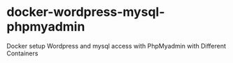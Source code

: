 # docker-wordpress-mysql-phpmyadmin
Docker setup Wordpress and mysql access with PhpMyadmin with Different Containers
